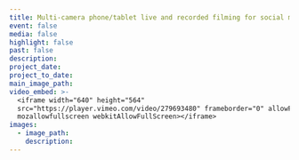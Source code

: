 ```yaml
---
title: Multi-camera phone/tablet live and recorded filming for social media
event: false
media: false
highlight: false
past: false
description:
project_date:
project_to_date:
main_image_path:
video_embed: >-
  <iframe width="640" height="564"
  src="https://player.vimeo.com/video/279693480" frameborder="0" allowFullScreen
  mozallowfullscreen webkitAllowFullScreen></iframe>
images:
  - image_path:
    description:
---
```


